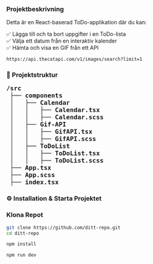 <h3>Projektbeskrivning</h3>
Detta är en React-baserad ToDo-applikation där du kan:

✅ Lägga till och ta bort uppgifter i en ToDo-lista</br>
✅ Välja ett datum från en interaktiv kalender</br>
✅ Hämta och visa en GIF från ett API</br> 
```bash
https://api.thecatapi.com/v1/images/search?limit=1
```


<h3>📂 Projektstruktur</h13> </br>
<pre>/src
 ├── components
 │   ├── Calendar
 │   │   ├── Calendar.tsx
 │   │   ├── Calendar.scss
 │   ├── Gif-API
 │   │   ├── GifAPI.tsx
 │   │   ├── GifAPI.scss
 │   ├── ToDoList
 │   │   ├── ToDoList.tsx
 │   │   ├── ToDoList.scss
 ├── App.tsx
 ├── App.scss
 ├── index.tsx
</pre>

<h3>⚙️ Installation & Starta Projektet</h3>

### Klona Repot

```bash
git clone https://github.com/ditt-repo.git
cd ditt-repo
```
```bash
npm install
```
```bash
npm run dev
```
